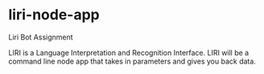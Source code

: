# liri-node-app

Liri Bot Assignment

LIRI is a Language Interpretation and Recognition Interface.  LIRI will be a command line node app that takes in parameters and gives you back data. 

